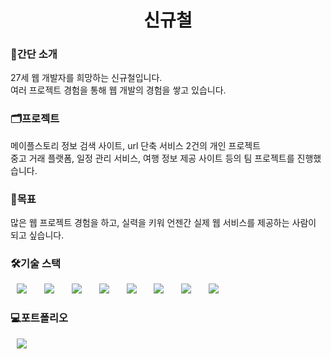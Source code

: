 <h1 align="center"> 신규철 </h1>

<h3>🦢간단 소개</h3>
27세 웹 개발자를 희망하는 신규철입니다.<br>
여러 프로젝트 경험을 통해 웹 개발의 경험을 쌓고 있습니다.

<h3>🗂️프로젝트</h3>
메이플스토리 정보 검색 사이트, url 단축 서비스 2건의 개인 프로젝트<br>
중고 거래 플랫폼, 일정 관리 서비스, 여행 정보 제공 사이트 등의 팀 프로젝트를 진행했습니다.

<h3>🤗목표</h3>
많은 웹 프로젝트 경험을 하고, 실력을 키워 언젠간 실제 웹 서비스를 제공하는 사람이 되고 싶습니다.

<h3>🛠기술 스택</h3>
<div>
<img src="https://img.shields.io/badge/Java-007396?style=flat-square&logo=Java&logoColor=white" style="height : auto; margin-left : 10px; margin-right : 10px;"/></a>&nbsp;
<img src="https://img.shields.io/badge/MySQL-4479A1?style=flat-square&logo=MySQL&logoColor=white" style="height : auto; margin-left : 10px; margin-right : 10px;"/></a>&nbsp;
<img src="https://img.shields.io/badge/HTML5-E34F26?style=flat-square&logo=HTML5&logoColor=white" style="height : auto; margin-left : 10px; margin-right : 10px;"/></a>&nbsp;
<img src="https://img.shields.io/badge/CSS3-1572B6?style=flat-square&logo=CSS3&logoColor=white" style="height : auto; margin-left : 10px; margin-right : 10px;"/></a>&nbsp;
<img src="https://img.shields.io/badge/JavaScript-F7DF1E?style=flat-square&logo=JavaScript&logoColor=white" style="height : auto; margin-left : 10px; margin-right : 10px;"/></a>&nbsp;
<img src="https://img.shields.io/badge/TypeScript-1572B6?style=flat-square&logo=TypeScript&logoColor=white" style="height : auto; margin-left : 10px; margin-right : 10px;"/></a>&nbsp;
<img src="https://img.shields.io/badge/Jest-E34F26?style=flat-square&logo=Jest&logoColor=white" style="height : auto; margin-left : 10px; margin-right : 10px;"/></a>&nbsp;
<img src="https://img.shields.io/badge/Redux-E34F26?style=flat-square&logo=Redux&logoColor=white" style="height : auto; margin-left : 10px; margin-right : 10px;"/></a>&nbsp;
</div>

<h3>💻포트폴리오</h3>
<a href="https://kyuchory.github.io/portfolio/">
    <img src="http://img.shields.io/badge/Portfolio-00D182?style=flat&logo=Emby&logoColor=white&link=https://kyuchory.github.io/portfolio/"
        style="height : auto; margin-left : 10px; margin-right : 10px;"/>
</a
